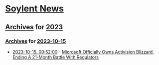 # [Soylent News](../../../README.md)

## [Archives](../../index.md) for [2023](../index.md)

### [Archives](../../index.md) for [2023-10-15](index.md)

* [2023-10-15, 00:52:00](https://soylentnews.org/article.pl?sid=23/10/14/044224&from=rss) - [Microsoft Officially Owns Activision Blizzard, Ending A 21-Month Battle With Regulators](https://soylentnews.org/article.pl?sid=23/10/14/044224&from=rss)

